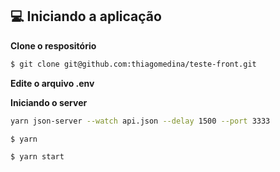 ## 💻 Iniciando a aplicação

**Clone o respositório**

```bash
$ git clone git@github.com:thiagomedina/teste-front.git 
```

**Edite o arquivo .env**

**Iniciando o server**
```bash
yarn json-server --watch api.json --delay 1500 --port 3333
```

```bash
$ yarn

$ yarn start
```